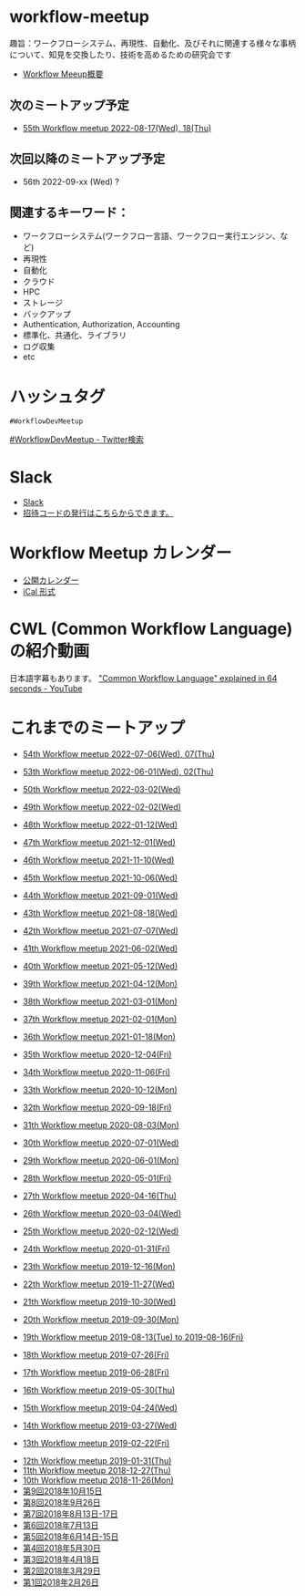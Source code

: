 # workflow-meetup

趣旨：ワークフローシステム、再現性、自動化、及びそれに関連する様々な事柄について、知見を交換したり、技術を高めるための研究会です

- [Workflow Meeup概要](https://github.com/manabuishii/workflow-meetup/wiki/Workflow-Meeup%E6%A6%82%E8%A6%81)

## 次のミートアップ予定

- [55th Workflow meetup 2022-08-17(Wed), 18(Thu)](https://github.com/workflow-meetup-jp/workflow-meetup/wiki/20220817-18)

## 次回以降のミートアップ予定

- 56th 2022-09-xx (Wed) ?

## 関連するキーワード：
* ワークフローシステム(ワークフロー言語、ワークフロー実行エンジン、など)
* 再現性
* 自動化
* クラウド
* HPC
* ストレージ
* バックアップ
* Authentication, Authorization, Accounting
* 標準化、共通化、ライブラリ
* ログ収集
* etc

# ハッシュタグ

`#WorkflowDevMeetup`

[\#WorkflowDevMeetup \- Twitter検索](https://twitter.com/search?q=%23WorkflowDevMeetup&src=typd)

# Slack

* [Slack](https://obf-jp.slack.com/)
* [招待コードの発行はこちらからできます。](https://obf-jp-slackin.herokuapp.com/)

# Workflow Meetup カレンダー

* [公開カレンダー](https://calendar.google.com/calendar/embed?src=tif6pkpstad18bbhqvua7e7lac%40group.calendar.google.com&ctz=Asia%2FTokyo)
* [iCal 形式](https://calendar.google.com/calendar/ical/tif6pkpstad18bbhqvua7e7lac%40group.calendar.google.com/public/basic.ics)

# CWL (Common Workflow Language) の紹介動画

日本語字幕もあります。
["Common Workflow Language" explained in 64 seconds \- YouTube](https://www.youtube.com/watch?v=86eY8xs-Vo8&t=5s)

# これまでのミートアップ

- [54th Workflow meetup 2022-07-06(Wed), 07(Thu)](https://github.com/workflow-meetup-jp/workflow-meetup/wiki/20220706-07)
- [53th Workflow meetup 2022-06-01(Wed), 02(Thu)](https://github.com/workflow-meetup-jp/workflow-meetup/wiki/20220601-02)

- [50th Workflow meetup 2022-03-02(Wed)](https://github.com/workflow-meetup-jp/workflow-meetup/wiki/20220302)
- [49th Workflow meetup 2022-02-02(Wed)](https://github.com/workflow-meetup-jp/workflow-meetup/wiki/20220202)
- [48th Workflow meetup 2022-01-12(Wed)](https://github.com/workflow-meetup-jp/workflow-meetup/wiki/20220112)
- [47th Workflow meetup 2021-12-01(Wed)](https://github.com/workflow-meetup-jp/workflow-meetup/wiki/20211201)
- [46th Workflow meetup 2021-11-10(Wed)](https://github.com/workflow-meetup-jp/workflow-meetup/wiki/20211110)
- [45th Workflow meetup 2021-10-06(Wed)](https://github.com/workflow-meetup-jp/workflow-meetup/wiki/20211006)
- [44th Workflow meetup 2021-09-01(Wed)](https://github.com/workflow-meetup-jp/workflow-meetup/wiki/20210901)
- [43th Workflow meetup 2021-08-18(Wed)](https://github.com/workflow-meetup-jp/workflow-meetup/wiki/20210818)
- [42th Workflow meetup 2021-07-07(Wed)](https://github.com/workflow-meetup-jp/workflow-meetup/wiki/20210707)
- [41th Workflow meetup 2021-06-02(Wed)](https://github.com/workflow-meetup-jp/workflow-meetup/wiki/20210602)
- [40th Workflow meetup 2021-05-12(Wed)](https://github.com/workflow-meetup-jp/workflow-meetup/wiki/20210512)
- [39th Workflow meetup 2021-04-12(Mon)](https://github.com/workflow-meetup-jp/workflow-meetup/wiki/20210412)
- [38th Workflow meetup 2021-03-01(Mon)](https://github.com/workflow-meetup-jp/workflow-meetup/wiki/20210301)
- [37th Workflow meetup 2021-02-01(Mon)](https://github.com/workflow-meetup-jp/workflow-meetup/wiki/20210201)
- [36th Workflow meetup 2021-01-18(Mon)](https://github.com/workflow-meetup-jp/workflow-meetup/wiki/20210118)
- [35th Workflow meetup 2020-12-04(Fri)](https://github.com/workflow-meetup-jp/workflow-meetup/wiki/20201204)
- [34th Workflow meetup 2020-11-06(Fri)](https://github.com/workflow-meetup-jp/workflow-meetup/wiki/20201106)
- [33th Workflow meetup 2020-10-12(Mon)](https://github.com/workflow-meetup-jp/workflow-meetup/wiki/20201012)
- [32th Workflow meetup 2020-09-18(Fri)](https://github.com/workflow-meetup-jp/workflow-meetup/wiki/20200918)
- [31th Workflow meetup 2020-08-03(Mon)](https://github.com/workflow-meetup-jp/workflow-meetup/wiki/20200803)
- [30th Workflow meetup 2020-07-01(Wed)](https://github.com/workflow-meetup-jp/workflow-meetup/wiki/20200701)
- [29th Workflow meetup 2020-06-01(Mon)](https://github.com/manabuishii/workflow-meetup/wiki/20200601)
- [28th Workflow meetup 2020-05-01(Fri)](https://github.com/manabuishii/workflow-meetup/wiki/20200501)
- [27th Workflow meetup 2020-04-16(Thu)](https://github.com/manabuishii/workflow-meetup/wiki/20200416)
- [26th Workflow meetup 2020-03-04(Wed)](https://github.com/manabuishii/workflow-meetup/wiki/20200304)
- [25th Workflow meetup 2020-02-12(Wed)](https://github.com/manabuishii/workflow-meetup/wiki/20200212)
- [24th Workflow meetup 2020-01-31(Fri)](https://github.com/manabuishii/workflow-meetup/wiki/20200131)
- [23th Workflow meetup 2019-12-16(Mon)](https://github.com/manabuishii/workflow-meetup/wiki/20191216)
- [22th Workflow meetup 2019-11-27(Wed)](https://github.com/manabuishii/workflow-meetup/wiki/20191127)
- [21th Workflow meetup 2019-10-30(Wed)](https://github.com/manabuishii/workflow-meetup/wiki/20191030)
- [20th Workflow meetup 2019-09-30(Mon)](https://github.com/manabuishii/workflow-meetup/wiki/20190930)
- [19th Workflow meetup 2019-08-13(Tue) to 2019-08-16(Fri)](https://github.com/manabuishii/workflow-meetup/wiki/20190813-16)
- [18th Workflow meetup 2019-07-26(Fri)](https://github.com/manabuishii/workflow-meetup/wiki/20190726)
- [17th Workflow meetup 2019-06-28(Fri)](https://github.com/manabuishii/workflow-meetup/wiki/20190628)
- [16th Workflow meetup 2019-05-30(Thu)](https://github.com/manabuishii/workflow-meetup/wiki/20190530)
- [15th Workflow meetup 2019-04-24(Wed)](https://github.com/manabuishii/workflow-meetup/wiki/20190424)
- [14th Workflow meetup 2019-03-27(Wed)](https://github.com/manabuishii/workflow-meetup/wiki/20190327)
- [13th Workflow meetup 2019-02-22(Fri)](https://github.com/manabuishii/workflow-meetup/wiki/20190222)
* [12th Workflow meetup 2019-01-31(Thu)](https://github.com/manabuishii/workflow-meetup/wiki/20190131)
* [11th Workflow meetup 2018-12-27(Thu)](https://github.com/manabuishii/workflow-meetup/wiki/20181227)
* [10th Workflow meetup 2018-11-26(Mon)](https://github.com/manabuishii/workflow-meetup/wiki/20181126)
* [第9回2018年10月15日](https://github.com/manabuishii/workflow-meetup/wiki/20181015)
* [第8回2018年9月26日](https://github.com/manabuishii/workflow-meetup/wiki/20180926)
* [第7回2018年8月13日-17日](https://github.com/manabuishii/workflow-meetup/wiki/20180813-17)
* [第6回2018年7月13日](https://github.com/manabuishii/workflow-meetup/wiki/20180713)
* [第5回2018年6月14日-15日](https://github.com/manabuishii/workflow-meetup/wiki/20180614-15)
* [第4回2018年5月30日](https://github.com/manabuishii/workflow-meetup/wiki/20180530)
* [第3回2018年4月18日](https://github.com/manabuishii/workflow-meetup/wiki/20180418)
* [第2回2018年3月29日](https://github.com/manabuishii/workflow-meetup/wiki/20180329)
* [第1回2018年2月26日](https://github.com/manabuishii/workflow-meetup/wiki/20180226)
